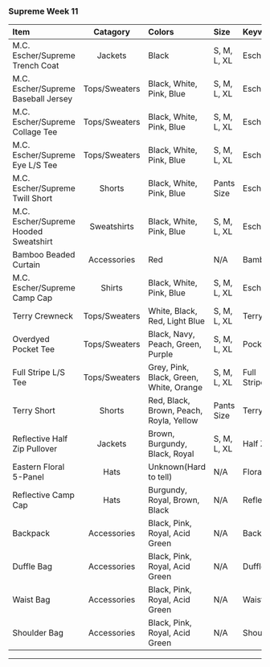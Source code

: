 


### Supreme Week 11 
| **Item**                                                                         | **Catagory**  | **Colors**                                                                          | **Size**    | **Keyword**    |
| :--------------------------------------------------------------------------------|:-------------:| :-----------------------------------------------------------------------------------|:------------|:---------------|
| M.C. Escher/Supreme Trench Coat                                                  | Jackets       | Black                                                                               | S, M, L, XL | Escher         |
| M.C. Escher/Supreme Baseball Jersey                                              | Tops/Sweaters | Black, White, Pink, Blue                                                            | S, M, L, XL | Escher         |
| M.C. Escher/Supreme Collage Tee                                                  | Tops/Sweaters | Black, White, Pink, Blue                                                            | S, M, L, XL | Escher         |
| M.C. Escher/Supreme Eye L/S Tee                                                  | Tops/Sweaters | Black, White, Pink, Blue                                                            | S, M, L, XL | Escher         |
| M.C. Escher/Supreme Twill Short                                                  | Shorts        | Black, White, Pink, Blue                                                            | Pants Size  | Escher         |
| M.C. Escher/Supreme Hooded Sweatshirt                                            | Sweatshirts   | Black, White, Pink, Blue                                                            | S, M, L, XL | Escher         |
| Bamboo Beaded Curtain                                                            | Accessories   | Red                                                                                 | N/A         | Bamboo         |
| M.C. Escher/Supreme Camp Cap                                                     | Shirts        | Black, White, Pink, Blue                                                            | S, M, L, XL | Escher         |
| Terry Crewneck                                                                   | Tops/Sweaters | White, Black, Red, Light Blue                                                       | S, M, L, XL | Terry          |
| Overdyed Pocket Tee                                                              | Tops/Sweaters | Black, Navy, Peach, Green, Purple                                                   | S, M, L, XL | Pocket         |
| Full Stripe L/S Tee                                                              | Tops/Sweaters | Grey, Pink, Black, Green, White, Orange                                             | S, M, L, XL | Full Stripe    |
| Terry Short                                                                      | Shorts        | Red, Black, Brown, Peach, Royla, Yellow                                             | Pants Size  | Terry          |
| Reflective Half Zip Pullover                                                     | Jackets       | Brown, Burgundy, Black, Royal                                                       | S, M, L, XL | Half Zip       |
| Eastern Floral 5-Panel                                                           | Hats          | Unknown(Hard to tell)                                                               | N/A         | Floral         |
| Reflective Camp Cap                                                              | Hats          | Burgundy, Royal, Brown, Black                                                       | N/A         | Reflective     |
| Backpack                                                                         | Accessories   | Black, Pink, Royal, Acid Green                                                      | N/A         | Backpack       |
| Duffle Bag                                                                       | Accessories   | Black, Pink, Royal, Acid Green                                                      | N/A         | Duffle         |
| Waist Bag                                                                        | Accessories   | Black, Pink, Royal, Acid Green                                                      | N/A         | Waist          |
| Shoulder Bag                                                                     | Accessories   | Black, Pink, Royal, Acid Green                                                      | N/A         | Shoulder       |
-------------------------------------------------------------------------------------------------------------------------------------------------------------------------------------------------------------------------
